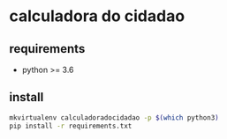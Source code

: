 # calculadora do cidadao

## requirements
- python >= 3.6

## install
```sh
mkvirtualenv calculadoradocidadao -p $(which python3)
pip install -r requirements.txt
```
